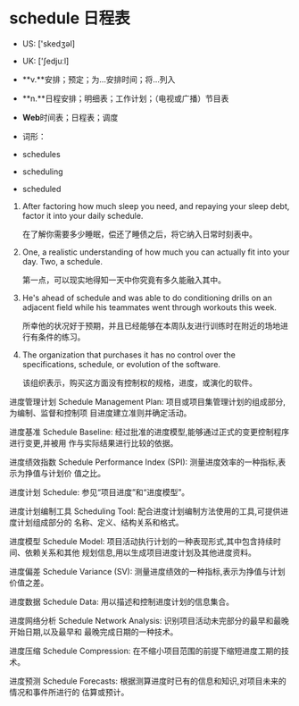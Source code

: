 # schedule 日程表

- US: ['skedʒəl] 
- UK: ['ʃedjuːl] 

- **v.**安排；预定；为…安排时间；将…列入
- **n.**日程安排；明细表；工作计划；（电视或广播）节目表
- **Web**时间表；日程表；调度

- 词形：

- schedules
- scheduling
- scheduled

1. After factoring how much sleep you need, and repaying your sleep debt, factor it into your daily schedule. 

   在了解你需要多少睡眠，偿还了睡债之后，将它纳入日常时刻表中。

    

2. One, a realistic understanding of how much you can actually fit into your day. Two, a schedule. 

   第一点，可以现实地得知一天中你究竟有多久能融入其中。

    

3. He's ahead of schedule and was able to do conditioning drills on an adjacent field while his teammates went through workouts this week. 

   所幸他的状况好于预期，并且已经能够在本周队友进行训练时在附近的场地进行有条件的练习。

    

4. The organization that purchases it has no control over the specifications, schedule, or evolution of the software. 

   该组织表示，购买这方面没有控制权的规格，进度，或演化的软件。

    

进度管理计划 Schedule Management Plan: 项目或项目集管理计划的组成部分,为编制、监督和控制项
目进度建立准则并确定活动。

进度基准 Schedule Baseline: 经过批准的进度模型,能够通过正式的变更控制程序进行变更,并被用
作与实际结果进行比较的依据。

进度绩效指数 Schedule Performance Index (SPI): 测量进度效率的一种指标,表示为挣值与计划价
值之比。

进度计划 Schedule: 参见“项目进度”和“进度模型”。

进度计划编制工具 Scheduling Tool: 配合进度计划编制方法使用的工具,可提供进度计划组成部分的
名称、定义、结构关系和格式。

进度模型 Schedule Model: 项目活动执行计划的一种表现形式,其中包含持续时间、依赖关系和其他
规划信息,用以生成项目进度计划及其他进度资料。

进度偏差 Schedule Variance (SV): 测量进度绩效的一种指标,表示为挣值与计划价值之差。

进度数据 Schedule Data: 用以描述和控制进度计划的信息集合。

进度网络分析 Schedule Network Analysis: 识别项目活动未完部分的最早和最晚开始日期,以及最早和
最晚完成日期的一种技术。

进度压缩 Schedule Compression: 在不缩小项目范围的前提下缩短进度工期的技术。

进度预测 Schedule Forecasts: 根据测算进度时已有的信息和知识,对项目未来的情况和事件所进行的
估算或预计。